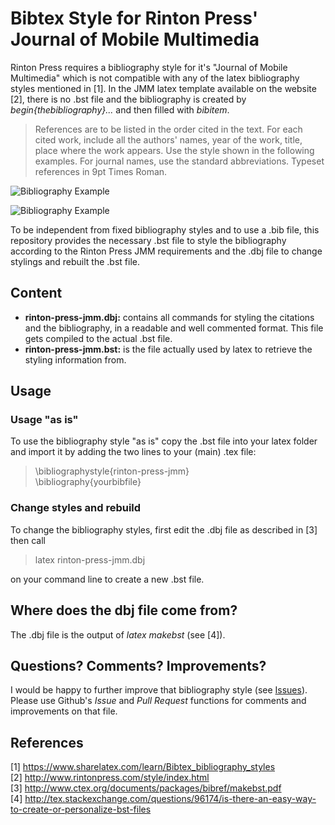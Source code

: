 # Bibtex Style for Rinton Press' Journal of Mobile Multimedia

Rinton Press requires a bibliography style for it's "Journal of Mobile Multimedia" which is not compatible with any of the latex bibliography styles mentioned in [1]. In the JMM latex template available on the website [2], there is no .bst file and the bibliography is created by *begin{thebibliography}...* and then filled with *bibitem*.

> References are to be listed in the order cited in the text. For each cited work, include all the authors' names, year of the work, title, place where the work appears. Use the style shown in the following examples. For journal names, use the standard abbreviations. Typeset references in 9pt Times Roman.

![Bibliography Example](https://github.com/eliaskaerle/bibtex-style-rinton-press-jmm/blob/master/bib-example.jpg)

![Bibliography Example](https://raw.githubusercontent.com/eliaskaerle/bibtex-style-rinton-press-jmm/blob/master/bib-example.jpg)

To be independent from fixed bibliography styles and to use a .bib file, this repository provides the necessary .bst file to style the bibliography according to the Rinton Press JMM requirements and the .dbj file to change stylings and rebuilt the .bst file.

## Content
 * **rinton-press-jmm.dbj:** contains all commands for styling the citations and the bibliography, in a readable and well commented format. This file gets compiled to the actual .bst file.
 * **rinton-press-jmm.bst:** is the file actually used by latex to retrieve the styling information from.

## Usage
### Usage "as is"
To use the bibliography style "as is" copy the .bst file into your latex folder and import it by adding the two lines to your (main) .tex file:
>  \bibliographystyle{rinton-press-jmm}  
>  \bibliography{yourbibfile}

### Change styles and rebuild
To change the bibliography styles, first edit the .dbj file as described in [3] then call
> latex rinton-press-jmm.dbj

on your command line to create a new .bst file.

## Where does the dbj file come from?
The .dbj file is the output of *latex makebst* (see [4]).

## Questions? Comments? Improvements?
I would be happy to further improve that bibliography style (see [Issues](https://github.com/eliaskaerle/bibtex-style-rinton-press-jmm/issues)). Please use Github's *Issue* and *Pull Request* functions for comments and improvements on that file.

## References
[1] https://www.sharelatex.com/learn/Bibtex_bibliography_styles  
[2] http://www.rintonpress.com/style/index.html  
[3] http://www.ctex.org/documents/packages/bibref/makebst.pdf  
[4] http://tex.stackexchange.com/questions/96174/is-there-an-easy-way-to-create-or-personalize-bst-files
